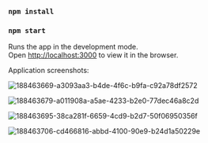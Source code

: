 

### `npm install`

### `npm start`

Runs the app in the development mode.<br />
Open [http://localhost:3000](http://localhost:3000) to view it in the browser.


Application screenshots: 

![188463669-a3093aa3-b4de-4f6c-b9fa-c92a78df2572](https://user-images.githubusercontent.com/92208474/189516541-1f9ba7c5-5f81-4666-a8b8-3de111add928.jpg)

![188463679-a011908a-a5ae-4233-b2e0-77dec46a8c2d](https://user-images.githubusercontent.com/92208474/189516543-6f867382-b08f-46ed-b2c3-cfc33dc2c61f.jpg)

![188463695-38ca281f-6659-4cd9-b2d7-50f06950356f](https://user-images.githubusercontent.com/92208474/189516544-c726c002-3c5b-44e6-bfdf-3cc85963cf98.jpg)

![188463706-cd466816-abbd-4100-90e9-b24d1a50229e](https://user-images.githubusercontent.com/92208474/189516545-d5631df9-9d45-41f1-ae7b-b13fcdb4aaba.jpg)

